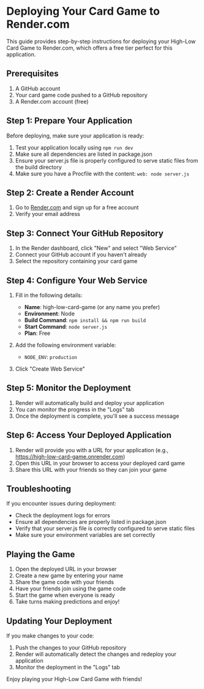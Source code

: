 # Deploying Your Card Game to Render.com

This guide provides step-by-step instructions for deploying your High-Low Card Game to Render.com, which offers a free tier perfect for this application.

## Prerequisites

1. A GitHub account
2. Your card game code pushed to a GitHub repository
3. A Render.com account (free)

## Step 1: Prepare Your Application

Before deploying, make sure your application is ready:

1. Test your application locally using `npm run dev`
2. Make sure all dependencies are listed in package.json
3. Ensure your server.js file is properly configured to serve static files from the build directory
4. Make sure you have a Procfile with the content: `web: node server.js`

## Step 2: Create a Render Account

1. Go to [Render.com](https://render.com/) and sign up for a free account
2. Verify your email address

## Step 3: Connect Your GitHub Repository

1. In the Render dashboard, click "New" and select "Web Service"
2. Connect your GitHub account if you haven't already
3. Select the repository containing your card game

## Step 4: Configure Your Web Service

1. Fill in the following details:
   - **Name**: high-low-card-game (or any name you prefer)
   - **Environment**: Node
   - **Build Command**: `npm install && npm run build`
   - **Start Command**: `node server.js`
   - **Plan**: Free

2. Add the following environment variable:
   - `NODE_ENV`: `production`

3. Click "Create Web Service"

## Step 5: Monitor the Deployment

1. Render will automatically build and deploy your application
2. You can monitor the progress in the "Logs" tab
3. Once the deployment is complete, you'll see a success message

## Step 6: Access Your Deployed Application

1. Render will provide you with a URL for your application (e.g., https://high-low-card-game.onrender.com)
2. Open this URL in your browser to access your deployed card game
3. Share this URL with your friends so they can join your game

## Troubleshooting

If you encounter issues during deployment:

- Check the deployment logs for errors
- Ensure all dependencies are properly listed in package.json
- Verify that your server.js file is correctly configured to serve static files
- Make sure your environment variables are set correctly

## Playing the Game

1. Open the deployed URL in your browser
2. Create a new game by entering your name
3. Share the game code with your friends
4. Have your friends join using the game code
5. Start the game when everyone is ready
6. Take turns making predictions and enjoy!

## Updating Your Deployment

If you make changes to your code:

1. Push the changes to your GitHub repository
2. Render will automatically detect the changes and redeploy your application
3. Monitor the deployment in the "Logs" tab

Enjoy playing your High-Low Card Game with friends! 
